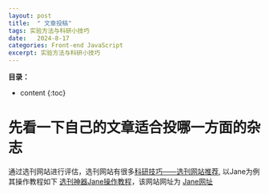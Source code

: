 ```yaml
---
layout: post
title:  " 文章投稿"
tags: 实验方法与科研小技巧
date:   2024-8-17
categories: Front-end JavaScript
excerpt: 实验方法与科研小技巧
---
```


**目录：**

* content
{:toc}



# 先看一下自己的文章适合投哪一方面的杂志

通过选刊网站进行评估，选刊网站有很多[科研技巧——选刊网站推荐](https://zhuanlan.zhihu.com/p/557947064), 以Jane为例其操作教程如下 [选刊神器Jane操作教程](https://blog.csdn.net/zzqklm001/article/details/126298553)，该网站网址为 [Jane网址](http://jane.biosemantics.org/)









